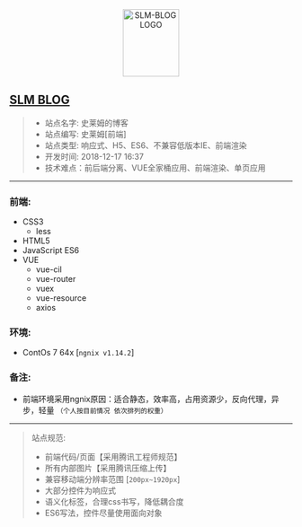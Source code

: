 <div align=center><img width="100" height="120" src="https://images.gitee.com/uploads/images/2019/0130/203624_c343fd46_1774840.png" alt="SLM-BLOG LOGO"/></div>

## [SLM BLOG](http://mczyzy.cn)

> - 站点名字: 史莱姆的博客
> - 站点编写: 史莱姆[前端]
> - 站点类型: 响应式、H5、ES6、不兼容低版本IE、前端渲染
> - 开发时间: 2018-12-17 16:37
> - 技术难点：前后端分离、VUE全家桶应用、前端渲染、单页应用
----------

### 前端:
 + CSS3
	 + less
 + HTML5
 + JavaScript ES6
 + VUE
    + vue-cil
    + vue-router
    + vuex
    + vue-resource
    + axios

### 环境: 
 + ContOs 7 64x [`ngnix v1.14.2`]

### 备注:
 + 前端环境采用ngnix原因：适合静态，效率高，占用资源少，反向代理，异步，轻量 `（个人按目前情况 依次排列的权重）`

----------
> 站点规范:
> - 前端代码/页面【采用腾讯工程师规范】
> - 所有内部图片【采用腾讯压缩上传】
> - 兼容移动端分辨率范围 [`200px~1920px`]
> - 大部分控件为响应式
> - 语义化标签，合理css书写，降低耦合度
> - ES6写法，控件尽量使用面向对象